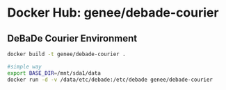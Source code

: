 Docker Hub: genee/debade-courier
===========
## DeBaDe Courier Environment
```bash
docker build -t genee/debade-courier .

#simple way
export BASE_DIR=/mnt/sda1/data
docker run -d -v /data/etc/debade:/etc/debade genee/debade-courier
```
